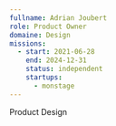 ```yaml
---
fullname: Adrian Joubert
role: Product Owner
domaine: Design
missions:
  - start: 2021-06-28
    end: 2024-12-31
    status: independent
    startups:
      - monstage
---
```

Product Design